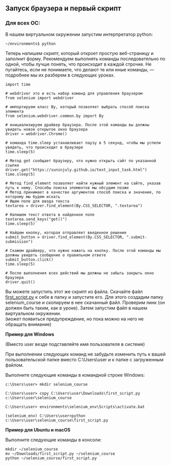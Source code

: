 <h2>Запуск браузера и первый скрипт</h2>

<h3><strong>Для всех ОС:</strong></h3>

<p>В нашем виртуальном окружении запустим интерпретатор python:&nbsp;&nbsp;</p>

<pre><code class="hljs gams">~/environments<span class="hljs-symbol">$</span> python </code></pre>

<p>Теперь напишем скрипт, который откроет простую веб-страницу и заполнит форму. Рекомендуем выполнять команды последовательно по одной, чтобы лучше понять, что происходит в каждой строчке. Не пугайтесь, если не понимаете, что делают те или иные команды,&nbsp;— подробнее мы их разберем в следующих уроках.</p>

<pre><code class="language-python hljs"><span class="hljs-keyword">import</span> time

<span class="hljs-comment"># webdriver это и есть набор команд для управления браузером</span>
<span class="hljs-keyword">from</span> selenium <span class="hljs-keyword">import</span> webdriver

<span class="hljs-comment"># импортируем класс By, который позволяет выбрать способ поиска элемента</span>
<span class="hljs-keyword">from</span> selenium.webdriver.common.by <span class="hljs-keyword">import</span> By

<span class="hljs-comment"># инициализируем драйвер браузера. После этой команды вы должны увидеть новое открытое окно браузера</span>
driver = webdriver.Chrome()

<span class="hljs-comment"># команда time.sleep устанавливает паузу в 5 секунд, чтобы мы успели увидеть, что происходит в браузере</span>
time.sleep(<span class="hljs-number">5</span>)

<span class="hljs-comment"># Метод get сообщает браузеру, что нужно открыть сайт по указанной ссылке</span>
driver.get(<span class="hljs-string">"https://suninjuly.github.io/text_input_task.html"</span>)
time.sleep(<span class="hljs-number">5</span>)

<span class="hljs-comment"># Метод find_element позволяет найти нужный элемент на сайте, указав путь к нему. Способы поиска элементов мы обсудим позже</span>
<span class="hljs-comment"># Метод принимает в качестве аргументов способ поиска и значение, по которому мы будем искать</span>
<span class="hljs-comment"># Ищем поле для ввода текста</span>
textarea = driver.find_element(By.CSS_SELECTOR, <span class="hljs-string">".textarea"</span>)

<span class="hljs-comment"># Напишем текст ответа в найденное поле</span>
textarea.send_keys(<span class="hljs-string">"get()"</span>)
time.sleep(<span class="hljs-number">5</span>)

<span class="hljs-comment"># Найдем кнопку, которая отправляет введенное решение</span>
submit_button = driver.find_element(By.CSS_SELECTOR, <span class="hljs-string">".submit-submission"</span>)

<span class="hljs-comment"># Скажем драйверу, что нужно нажать на кнопку. После этой команды мы должны увидеть сообщение о правильном ответе</span>
submit_button.click()
time.sleep(<span class="hljs-number">5</span>)

<span class="hljs-comment"># После выполнения всех действий мы должны не забыть закрыть окно браузера</span>
driver.quit()
</code></pre>

<p>Вы можете запустить этот же скрипт из файла. Скачайте файл <a href="https://stepik.org/media/attachments/lesson/25969/first_script.py" rel="noopener noreferrer nofollow">first_script.py</a> к себе в папку и запустите его. Для этого создадим папку selenium_course и скопируем в нее скачанный файл. Проверим линк (он должен быть таким, как в уроке). Затем запустим файл в нашем виртуальном окружении.<br>
(может появиться предупреждение, но пока можно на него не обращать внимание)</p>

<p><strong>Пример для Windows</strong></p>

<p>(Вместо user везде подставляйте имя пользователя в системе)&nbsp;</p>

<p>При выполнении следующих&nbsp;команд не забудьте изменить путь к вашей пользовательской папке вместо C:\Users\user и к папке с загруженным файлом.</p>

<p>Выполните следующие команды в командной строке Windows:</p>

<pre><code class="language-bash hljs">c:\Users\user&gt; mkdir selenium_course

C:\Users\user&gt; copy C:\Users\user\Downloads\first_script.py c:\Users\user\selenium_course

C:\Users\user&gt; environments\selenium_env\Scripts\activate.bat

(selenium_env) C:\Users\user&gt;python c:\Users\user\selenium_course\first_script.py</code></pre>

<p><strong>Пример для Ubuntu и macOS</strong></p>

<p>Выполните следующие команды в консоли:</p>

<pre><code class="language-python hljs">mkdir ~/selenium_course
mv ~/Downloads/first_script.py ~/selenium_course
python ~/selenium_course/first_script.py

</code></pre>